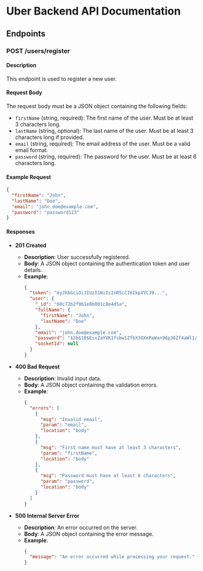 # Uber Backend API Documentation

## Endpoints

### POST /users/register

#### Description
This endpoint is used to register a new user.

#### Request Body
The request body must be a JSON object containing the following fields:
- `firstName` (string, required): The first name of the user. Must be at least 3 characters long.
- `lastName` (string, optional): The last name of the user. Must be at least 3 characters long if provided.
- `email` (string, required): The email address of the user. Must be a valid email format.
- `password` (string, required): The password for the user. Must be at least 6 characters long.

#### Example Request
```json
{
  "firstName": "John",
  "lastName": "Doe",
  "email": "john.doe@example.com",
  "password": "password123"
}
```

#### Responses

- **201 Created**
  - **Description**: User successfully registered.
  - **Body**: A JSON object containing the authentication token and user details.
  - **Example**:
    ```json
    {
      "token": "eyJhbGciOiJIUzI1NiIsInR5cCI6IkpXVCJ9...",
      "user": {
        "_id": "60c72b2f9b1e8b001c8e4d5a",
        "fullName": {
          "firstName": "John",
          "lastName": "Doe"
        },
        "email": "john.doe@example.com",
        "password": "$2b$10$EixZaYVK1fsbw1ZfbX3OXePaWxn96p36Zf4aWl1/2e",
        "socketId": null
      }
    }
    ```

- **400 Bad Request**
  - **Description**: Invalid input data.
  - **Body**: A JSON object containing the validation errors.
  - **Example**:
    ```json
    {
      "errors": [
        {
          "msg": "Invalid email",
          "param": "email",
          "location": "body"
        },
        {
          "msg": "First name must have at least 3 characters",
          "param": "firstName",
          "location": "body"
        },
        {
          "msg": "Password must have at least 6 characters",
          "param": "password",
          "location": "body"
        }
      ]
    }
    ```

- **500 Internal Server Error**
  - **Description**: An error occurred on the server.
  - **Body**: A JSON object containing the error message.
  - **Example**:
    ```json
    {
      "message": "An error occurred while processing your request."
    }
    ```
